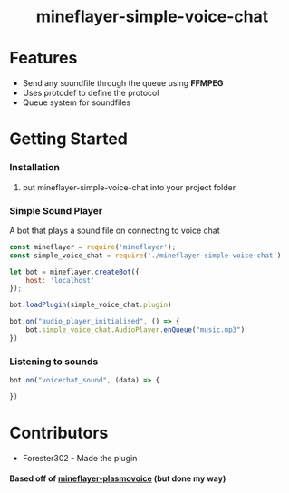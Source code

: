 <h1 align="center">mineflayer-simple-voice-chat</h1>

# Features
 - Send any soundfile through the queue using **FFMPEG**
 - Uses protodef to define the protocol
 - Queue system for soundfiles

# Getting Started
### Installation
1) put mineflayer-simple-voice-chat into your project folder

### Simple Sound Player
A bot that plays a sound file on connecting to voice chat
```js
const mineflayer = require('mineflayer');
const simple_voice_chat = require('./mineflayer-simple-voice-chat')

let bot = mineflayer.createBot({
	host: 'localhost'
});

bot.loadPlugin(simple_voice_chat.plugin)

bot.on("audio_player_initialised", () => {
	bot.simple_voice_chat.AudioPlayer.enQueue("music.mp3")
})
```

### Listening to sounds
```js
bot.on("voicechat_sound", (data) => {

})
```

# Contributors
 - Forester302 - Made the plugin

#### Based off of [mineflayer-plasmovoice](https://github.com/Maks-gaming/mineflayer-plasmovoice) (but done my way)
